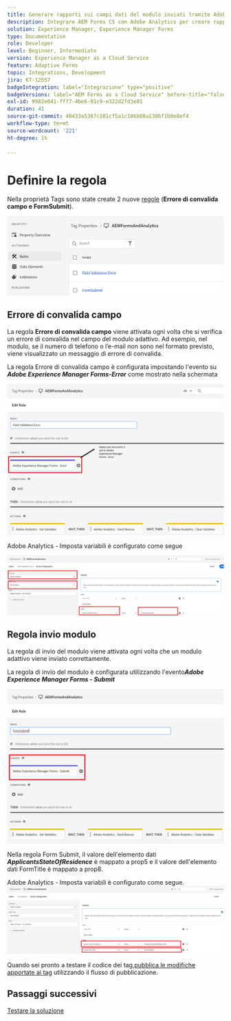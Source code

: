 ```yaml
---
title: Generare rapporti sui campi dati del modulo inviati tramite Adobe Analytics
description: Integrare AEM Forms CS con Adobe Analytics per creare rapporti sui campi dati dei moduli
solution: Experience Manager, Experience Manager Forms
type: Documentation
role: Developer
level: Beginner, Intermediate
version: Experience Manager as a Cloud Service
feature: Adaptive Forms
topic: Integrations, Development
jira: KT-12557
badgeIntegration: label="Integrazione" type="positive"
badgeVersions: label="AEM Forms as a Cloud Service" before-title="false"
exl-id: 9982e041-fff7-4be6-91c9-e322d2fd3e01
duration: 41
source-git-commit: 48433a5367c281cf5a1c106b08a1306f1b0e8ef4
workflow-type: tm+mt
source-wordcount: '221'
ht-degree: 1%

---
```


# Definire la regola

Nella proprietà Tags sono state create 2 nuove [regole](https://experienceleague.adobe.com/docs/platform-learn/implement-in-websites/configure-tags/add-data-elements-rules.html?lang=it) (**Errore di convalida campo e FormSubmit**).

![modulo adattivo](assets/rules.png)


## Errore di convalida campo

La regola **Errore di convalida campo** viene attivata ogni volta che si verifica un errore di convalida nel campo del modulo adattivo. Ad esempio, nel modulo, se il numero di telefono o l’e-mail non sono nel formato previsto, viene visualizzato un messaggio di errore di convalida.

La regola Errore di convalida campo è configurata impostando l&#39;evento su _&#x200B;**Adobe Experience Manager Forms-Error**&#x200B;_ come mostrato nella schermata



![residenza-stato-richiedente](assets/field_validation_error_rule.png)

Adobe Analytics - Imposta variabili è configurato come segue

![imposta azione](assets/field_validation_action_rule.png)

## Regola invio modulo

La regola di invio del modulo viene attivata ogni volta che un modulo adattivo viene inviato correttamente.

La regola di invio del modulo è configurata utilizzando l&#39;evento _&#x200B;**Adobe Experience Manager Forms - Submit**&#x200B;_

![regola-invio-modulo](assets/form-submit-rule.png)

Nella regola Form Submit, il valore dell&#39;elemento dati _&#x200B;**ApplicantsStateOfResidence**&#x200B;_ è mappato a prop5 e il valore dell&#39;elemento dati FormTitle è mappato a prop8.

Adobe Analytics - Imposta variabili è configurato come segue.
![form-submit-rule-set-variables](assets/form-submit-set-variable.png)

Quando sei pronto a testare il codice dei tag,[pubblica le modifiche apportate ai tag](https://experienceleague.adobe.com/docs/experience-platform/tags/publish/publishing-flow.html?lang=it) utilizzando il flusso di pubblicazione.

## Passaggi successivi

[Testare la soluzione](./test.md)